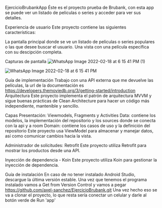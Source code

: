 EjercicioBrubankApp
Éste es el proyecto prueba de Brubank, con esta app se puede ver un listado de peliculas o series y acceder para ver sus detalles.

Experiencia de usuario
Este proyecto contiene las siguientes características:

La pantalla principal donde se ve un listado de peliculas o series populares o las que desee buscar el usuario.
Una vista con una película específica con su descipción completa.

Capturas de pantalla
 ![WhatsApp Image 2022-02-18 at 6 15 41 PM (1)](https://user-images.githubusercontent.com/51034538/154771702-00a8154b-4d99-4752-bc20-28b9922ac360.jpeg)

![WhatsApp Image 2022-02-18 at 6 15 41 PM](https://user-images.githubusercontent.com/51034538/154771706-62057939-ebda-471c-ad87-e7d113f6c975.jpeg)

Guía de implementación
Trabajo con una API externa que me devuelve las películas, la url de la documentación es https://developers.themoviedb.org/3/getting-started/introduction
Arquitectura
Este proyecto implementa el patrón de arquitectura MVVM y sigue buenas prácticas de Clean Architecture para hacer un código más independiente, mantenible y sencillo.

Capas
Presentación: Viewmodels, Fragments y Activities
Data: contiene los modelos, la implementación del repositorio y los sources donde se conecta con la api y a room
Domain: contiene los casos de uso y la definición del repositorio
Este proyecto usa ViewModel para almacenar y manejar datos, así como comunicar cambios hacia la vista.

Administrador de solicitudes: Retrofit
Este proyecto utiliza Retrofit para mostrar los productos desde una API.

Inyección de dependencia - Koin
Este proyecto utiliza Koin para gestionar la inyección de dependencia.

Guía de instalación
En caso de no tener instalado Android Studio, descargue la última versión estable. Una vez que tenemos el programa instalado vamos a Get from Version Control y vamos a pegar https://github.com/axel-sanchez/EjercicioBrubank.git Una vez hecho eso se va a clonar el proyecto, lo que resta sería conectar un celular y darle al botón verde de Run 'app'
